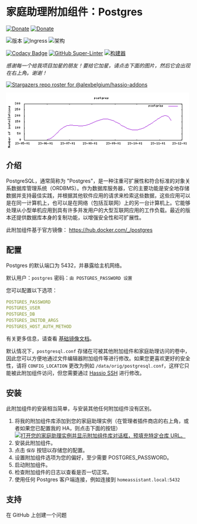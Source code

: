# 家庭助理附加组件：Postgres

[![Donate][donation-badge]](https://www.buymeacoffee.com/alexbelgium)
[![Donate][paypal-badge]](https://www.paypal.com/donate/?hosted_button_id=DZFULJZTP3UQA)

![版本](https://img.shields.io/badge/dynamic/json?label=Version&query=%24.version&url=https%3A%2F%2Fraw.githubusercontent.com%2Falexbelgium%2Fhassio-addons%2Fmaster%2Fpostgres%2Fconfig.json)
![Ingress](https://img.shields.io/badge/dynamic/json?label=Ingress&query=%24.ingress&url=https%3A%2F%2Fraw.githubusercontent.com%2Falexbelgium%2Fhassio-addons%2Fmaster%2Fpostgres%2Fconfig.json)
![架构](https://img.shields.io/badge/dynamic/json?color=success&label=Arch&query=%24.arch&url=https%3A%2F%2Fraw.githubusercontent.com%2Falexbelgium%2Fhassio-addons%2Fmaster%2Fpostgres%2Fconfig.json)

[![Codacy Badge](https://app.codacy.com/project/badge/Grade/9c6cf10bdbba45ecb202d7f579b5be0e)](https://www.codacy.com/gh/alexbelgium/hassio-addons/dashboard?utm_source=github.com&utm_medium=referral&utm_content=alexbelgium/hassio-addons&utm_campaign=Badge_Grade)
[![GitHub Super-Linter](https://img.shields.io/github/actions/workflow/status/alexbelgium/hassio-addons/weekly-supelinter.yaml?label=Lint%20code%20base)](https://github.com/alexbelgium/hassio-addons/actions/workflows/weekly-supelinter.yaml)
[![构建器](https://img.shields.io/github/actions/workflow/status/alexbelgium/hassio-addons/onpush_builder.yaml?label=Builder)](https://github.com/alexbelgium/hassio-addons/actions/workflows/onpush_builder.yaml)

[donation-badge]: https://img.shields.io/badge/Buy%20me%20a%20coffee%20(no%20paypal)-%23d32f2f?logo=buy-me-a-coffee&style=flat&logoColor=white
[paypal-badge]: https://img.shields.io/badge/Buy%20me%20a%20coffee%20with%20Paypal-0070BA?logo=paypal&style=flat&logoColor=white

_感谢每一个给我项目加星的朋友！要给它加星，请点击下面的图片，然后它会出现在右上角。谢谢！_

[![Stargazers repo roster for @alexbelgium/hassio-addons](https://raw.githubusercontent.com/alexbelgium/hassio-addons/master/.github/stars2.svg)](https://github.com/alexbelgium/hassio-addons/stargazers)

![下载演变](https://raw.githubusercontent.com/alexbelgium/hassio-addons/master/postgres/stats.png)

## 介绍

PostgreSQL，通常简称为 "Postgres"，是一种注重可扩展性和符合标准的对象关系数据库管理系统（ORDBMS）。作为数据库服务器，它的主要功能是安全地存储数据并支持最佳实践，并根据其他软件应用的请求来检索这些数据，这些应用可以是在同一计算机上，也可以是在网络（包括互联网）上的另一台计算机上。它能够处理从小型单机应用到具有许多并发用户的大型互联网应用的工作负载。最近的版本还提供数据库本身的复制功能，以增强安全性和可扩展性。

此附加组件基于官方镜像： https://hub.docker.com/_/postgres

## 配置

Postgres 的默认端口为 5432，并暴露给主机网络。

默认用户：`postgres`
密码：`由 POSTGRES_PASSWORD 设置`

您可以配置以下选项：
```yaml
POSTGRES_PASSWORD
POSTGRES_USER
POSTGRES_DB
POSTGRES_INITDB_ARGS
POSTGRES_HOST_AUTH_METHOD
```
有关更多信息，请查看 [基础镜像文档](https://hub.docker.com/_/postgres)。

默认情况下，`postgresql.conf` 存储在可被其他附加组件和家庭助理访问的卷中，因此您可以方便地通过文件编辑器附加组件等进行修改。如果您更喜欢更好的安全性，请将 `CONFIG_LOCATION` 更改为例如 `/data/orig/postgresql.conf`，这样它只能被此附加组件访问，但您需要通过 [Hassio SSH](https://developers.home-assistant.io/docs/operating-system/debugging/) 进行修改。

## 安装

此附加组件的安装相当简单，与安装其他任何附加组件没有区别。

1. 将我的附加组件库添加到您的家庭助理实例（在管理者插件商店的右上角，或者如果您已配置我的 HA，则点击下面的按钮）
   [![打开您的家庭助理实例并显示附加组件库对话框，预填充特定仓库 URL。](https://my.home-assistant.io/badges/supervisor_add_addon_repository.svg)](https://my.home-assistant.io/redirect/supervisor_add_addon_repository/?repository_url=https%3A%2F%2Fgithub.com%2Falexbelgium%2Fhassio-addons)
2. 安装此附加组件。
3. 点击 `保存` 按钮以存储您的配置。
4. 设置附加组件选项为您的偏好，至少需要 POSTGRES_PASSWORD。
5. 启动附加组件。
6. 检查附加组件的日志以查看是否一切正常。
7. 使用任何 Postgres 客户端连接，例如连接到 `homeassistant.local:5432`

## 支持

在 GitHub 上创建一个问题

[仓库]: https://github.com/alexbelgium/hassio-addons